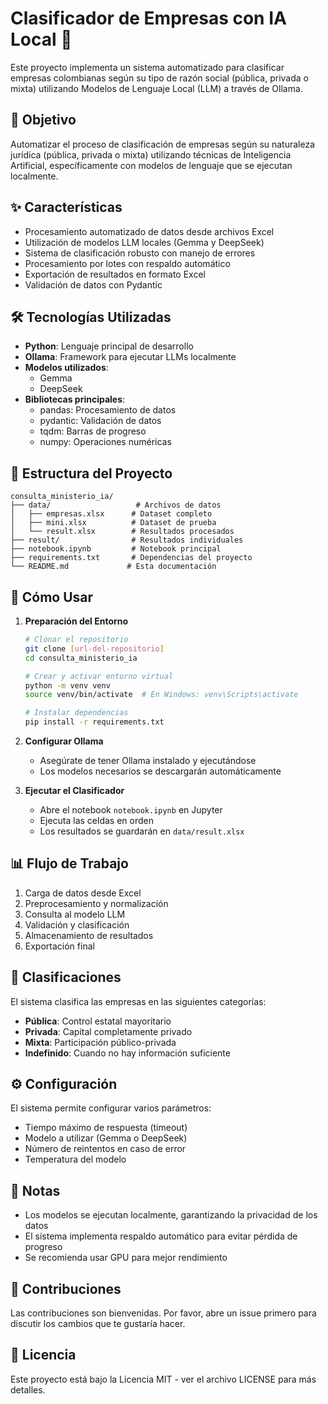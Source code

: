 # Clasificador de Empresas con IA Local 🤖

Este proyecto implementa un sistema automatizado para clasificar empresas colombianas según su tipo de razón social (pública, privada o mixta) utilizando Modelos de Lenguaje Local (LLM) a través de Ollama.

## 🎯 Objetivo

Automatizar el proceso de clasificación de empresas según su naturaleza jurídica (pública, privada o mixta) utilizando técnicas de Inteligencia Artificial, específicamente con modelos de lenguaje que se ejecutan localmente.

## ✨ Características

- Procesamiento automatizado de datos desde archivos Excel
- Utilización de modelos LLM locales (Gemma y DeepSeek)
- Sistema de clasificación robusto con manejo de errores
- Procesamiento por lotes con respaldo automático
- Exportación de resultados en formato Excel
- Validación de datos con Pydantic

## 🛠️ Tecnologías Utilizadas

- **Python**: Lenguaje principal de desarrollo
- **Ollama**: Framework para ejecutar LLMs localmente
- **Modelos utilizados**:
  - Gemma
  - DeepSeek
- **Bibliotecas principales**:
  - pandas: Procesamiento de datos
  - pydantic: Validación de datos
  - tqdm: Barras de progreso
  - numpy: Operaciones numéricas

## 📁 Estructura del Proyecto

```
consulta_ministerio_ia/
├── data/                   # Archivos de datos
│   ├── empresas.xlsx      # Dataset completo
│   ├── mini.xlsx          # Dataset de prueba
│   └── result.xlsx        # Resultados procesados
├── result/                # Resultados individuales
├── notebook.ipynb         # Notebook principal
├── requirements.txt       # Dependencias del proyecto
└── README.md             # Esta documentación
```

## 🚀 Cómo Usar

1. **Preparación del Entorno**
   ```bash
   # Clonar el repositorio
   git clone [url-del-repositorio]
   cd consulta_ministerio_ia

   # Crear y activar entorno virtual
   python -m venv venv
   source venv/bin/activate  # En Windows: venv\Scripts\activate

   # Instalar dependencias
   pip install -r requirements.txt
   ```

2. **Configurar Ollama**
   - Asegúrate de tener Ollama instalado y ejecutándose
   - Los modelos necesarios se descargarán automáticamente

3. **Ejecutar el Clasificador**
   - Abre el notebook `notebook.ipynb` en Jupyter
   - Ejecuta las celdas en orden
   - Los resultados se guardarán en `data/result.xlsx`

## 📊 Flujo de Trabajo

1. Carga de datos desde Excel
2. Preprocesamiento y normalización
3. Consulta al modelo LLM
4. Validación y clasificación
5. Almacenamiento de resultados
6. Exportación final

## 🎯 Clasificaciones

El sistema clasifica las empresas en las siguientes categorías:
- **Pública**: Control estatal mayoritario
- **Privada**: Capital completamente privado
- **Mixta**: Participación público-privada
- **Indefinido**: Cuando no hay información suficiente

## ⚙️ Configuración

El sistema permite configurar varios parámetros:
- Tiempo máximo de respuesta (timeout)
- Modelo a utilizar (Gemma o DeepSeek)
- Número de reintentos en caso de error
- Temperatura del modelo

## 📝 Notas

- Los modelos se ejecutan localmente, garantizando la privacidad de los datos
- El sistema implementa respaldo automático para evitar pérdida de progreso
- Se recomienda usar GPU para mejor rendimiento

## 🤝 Contribuciones

Las contribuciones son bienvenidas. Por favor, abre un issue primero para discutir los cambios que te gustaría hacer.

## 📄 Licencia

Este proyecto está bajo la Licencia MIT - ver el archivo LICENSE para más detalles.